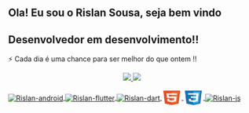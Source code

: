 ## Ola! Eu sou o Rislan Sousa, seja bem vindo 

## Desenvolvedor em desenvolvimento!! 
⚡ Cada dia é uma chance para ser melhor do que ontem !!


<div align="center">
<a href="https://github.com/RislanSousa">
<img height="180em" src="https://github-readme-stats.vercel.app/api?username=RislanSousa&show_icons=true&theme=dracula&include_all_commits=true&count_private=true"/>
<img height="180em" src="https://github-readme-stats.vercel.app/api/top-langs/?username=RislanSousa&layout=compact&langs_count=7&theme=dracula"/>
</div>
<divstyle="display: inline_block"><br>
  
<img align="center" alt="Rislan-android"  height="30" width="40" src= "https://cdn.jsdelivr.net/gh/devicons/devicon/icons/androidstudio/androidstudio-original.svg" /> 
<img align="center"  alt="Rislan-flutter"  height="30" width="40" src="https://cdn.jsdelivr.net/gh/devicons/devicon/icons/flutter/flutter-original.svg" />
<img align="center"  alt="Rislan-dart"  height="30" width="40" src="https://cdn.jsdelivr.net/gh/devicons/devicon/icons/dart/dart-original.svg"/>
<img align="center" alt="Rislan-HTML" height="30" width="40" src="https://raw.githubusercontent.com/devicons/devicon/master/icons/html5/html5-original.svg">
<img align="center" alt="Rislan-CSS" height="30" width="40" src="https://raw.githubusercontent.com/devicons/devicon/master/icons/css3/css3-original.svg">
<img align="center" alt="Rislan-js" heigth="29" width="39" src="https://cdn.jsdelivr.net/gh/devicons/devicon/icons/javascript/javascript-original.svg"/>

</div>
